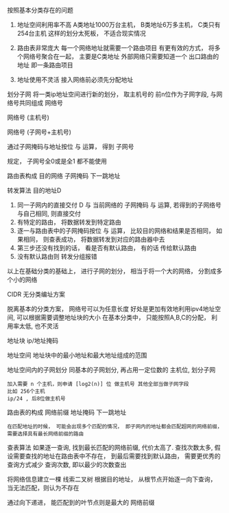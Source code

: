 按照基本分类存在的问题

1. 地址空间利用率不高
    A类地址1000万台主机， B类地址6万多主机， C类只有254台主机
    这样的划分太死板， 不适合现实情况

2. 路由表非常庞大
    每一个网络地址就需要一个路由项目
    有更有效的方式， 将多个网络号聚合在一起， 主要是C类地址
    外部网络只需要知道一个 出口路由的地址 即一条路由项目

3. 地址使用不灵活
    接入网络前必须先分配地址


划分子网
将一类ip地址空间进行新的划分， 取主机号的 前n位作为子网字段, 与网络号共同组成 网络号

网络号 (主机号)

网络号 (子网号+主机号)

通过子网掩码与地址按位 与 运算， 得到 子网号

规定， 子网号全0或是全1 都不能使用

路由表构成
目的网络 子网掩码  下一跳地址

转发算法
目的地址D
1. 同一子网内的直接交付
    D 与 当前网络的 子网掩码 与 运算, 若得到的子网络号与自己相同, 则直接交付
2. 有特定的路由， 将数据转发到特定路由
3. 逐一与路由表中的子网掩码按位 与 运算， 比较目的网络和结果是否相同， 如果相同， 则查表成功， 将数据转发到对应的路由器中去
4. 第三步还没有找到的话， 看是否有默认路由， 有的话 传给默认路由
5. 没有默认路由则 转发分组报错


以上在基础分类的基础上， 进行子网的划分， 相当于将一个大的网络， 分割成多个小的网络


CIDR 无分类编址方案

脱离基本的分类方案， 网络号可以为任意长度
好处是更加有效地利用ipv4地址空间, 可以根据需要调整地址块的大小
在基本分类中， 只能按照A,B,C的分配， 利用率太低, 也不灵活

地址块
    ip/地址掩码

地址空间
    地址块中的最小地址和最大地址组成的范围

地址空间内的子网划分
    同基本的子网划分, 再占用一定位数的 主机位, 划分子网

    加入需要 n 个主机，则申请 [log2(n)] 位 做主机号 其他全部当做子网字段
    比如 256个主机
    ip/24 , 后8位做主机号


路由表的构成
    网络前缀 地址掩码 下一跳地址

    在匹配地址的时候， 可能会出现多个匹配的情况， 即子网内的地址都会匹配超网的网络前缀，
    需要选择具有最长网络前缀的路由

查表算法
    如果逐一查询, 找到最长匹配的网络前缀, 代价太高了.
    查找次数太多, 假设需要查找的地址在路由表中不存在， 到最后需要找到默认路由，
    需要更优秀的查询方式减少 查询次数, 即以最少的次数查出


将网络信息建立一棵 线索二叉树
根据目的地址， 从根节点开始逐一向下查询， 当无法匹配，则认为不存在

通过向下递进， 能匹配到的叶节点则是最大的 网络前缀
